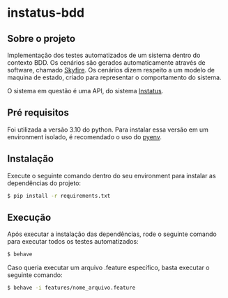 # instatus-bdd

## Sobre o projeto
Implementação dos testes automatizados de um sistema dentro do contexto BDD.
Os cenários são gerados automaticamente através de software, chamado [Skyfire](https://github.com/mdsol/skyfire). 
Os cenários dizem respeito a um modelo de maquina de estado, criado para representar o comportamento do sistema.

O sistema em questão é uma API, do sistema [Instatus](https://instatus.com/help/api).

## Pré requisitos
Foi utilizada a versão 3.10 do python.
Para instalar essa versão em um environment isolado, é recomendado o uso do [pyenv](https://github.com/pyenv/pyenv).

## Instalação
Execute o seguinte comando dentro do seu environment para instalar as dependências do projeto:

```sh
$ pip install -r requirements.txt
```

## Execução
Após executar a instalação das dependências, rode o seguinte comando para executar todos os testes automatizados:

```sh
$ behave
```

Caso queria executar um arquivo .feature específico, basta executar o seguinte comando:

```sh
$ behave -i features/nome_arquivo.feature
```
